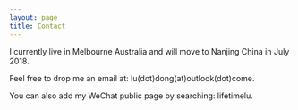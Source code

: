 ```yaml
---
layout: page
title: Contact
---
```


I currently live in Melbourne Australia and will move to Nanjing China in July 2018.

Feel free to drop me an email at: lu(dot)dong(at)outlook(dot)come.

You can also add my WeChat public page by searching: lifetimelu.
